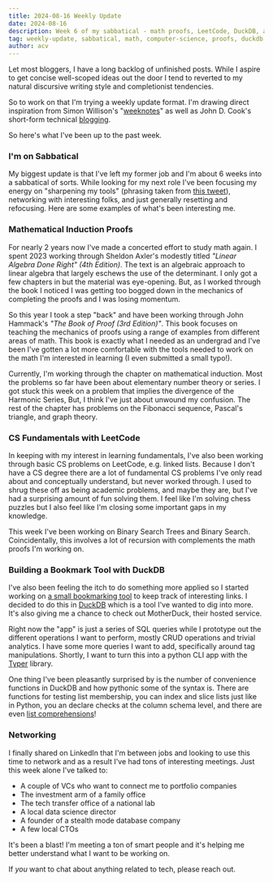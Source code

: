 ```yaml
---
title: 2024-08-16 Weekly Update
date: 2024-08-16
description: Week 6 of my sabbatical - math proofs, LeetCode, DuckDB, and networking
tag: weekly-update, sabbatical, math, computer-science, proofs, duckdb
author: acv
---
```


Let most bloggers, I have a long backlog of unfinished posts. While I aspire to get concise well-scoped ideas out the door I tend to reverted to my natural discursive writing style and completionist tendencies. 

So to work on that I'm trying a weekly update format. I'm drawing direct inspiration from Simon Willison's "[weeknotes](https://simonwillison.net/tags/weeknotes/)" as well as John D. Cook's short-form technical [blogging](https://www.johndcook.com/blog/).

So here's what I've been up to the past week.

### I'm on Sabbatical

My biggest update is that I've left my former job and I'm about 6 weeks into a sabbatical of sorts. While looking for my next role I've been focusing my energy on "sharpening my tools" (phrasing taken from [this tweet](https://x.com/JohnDCook/status/1824425328409792685)), networking with interesting folks, and just generally resetting and refocusing. Here are some examples of what's been interesting me.

### Mathematical Induction Proofs

For nearly 2 years now I've made a concerted effort to study math again. I spent 2023 working through Sheldon Axler's modestly titled _"Linear Algebra Done Right" (4th Edition)_. The text is an algebraic approach to linear algebra that largely eschews the use of the determinant. I only got a few chapters in but the material was eye-opening. But, as I worked through the book I noticed I was getting too bogged down in the mechanics of completing the proofs and I was losing momentum. 

So this year I took a step "back" and have been working through John Hammack's _"The Book of Proof (3rd Edition)"_. This book focuses on teaching the mechanics of proofs using a range of examples from different areas of math. This book is exactly what I needed as an undergrad and I've been I've gotten a lot more comfortable with the tools needed to work on the math I'm interested in learning (I even submitted a small typo!). 

Currently, I'm working through the chapter on mathematical induction. Most the problems so far have been about elementary number theory or series. I got stuck this week on a problem that implies the divergence of the Harmonic Series, But, I think I've just about unwound my confusion. The rest of the chapter has problems on the Fibonacci sequence, Pascal's triangle, and graph theory. 

### CS Fundamentals with LeetCode

In keeping with my interest in learning fundamentals, I've also been working through basic CS problems on LeetCode, e.g. linked lists. Because I don't have a CS degree there are a lot of fundamental CS problems I've only read about and conceptually understand, but never worked through. I used to shrug these off as being academic problems, and maybe they are, but I've had a surprising amount of fun solving them. I feel like I'm solving chess puzzles but I also feel like I'm closing some important gaps in my knowledge. 

This week I've been working on Binary Search Trees and Binary Search. Coincidentally, this involves a lot of recursion with complements the math proofs I'm working on.

### Building a Bookmark Tool with DuckDB

I've also been feeling the itch to do something more applied so I started working on [a small bookmarking tool](https://github.com/acviana/bookmark-thing) to keep track of interesting links. I decided to do this in [DuckDB](https://duckdb.org/) which is a tool I've wanted to dig into more. It's also giving me a chance to check out MotherDuck, their hosted service. 

Right now the "app" is just a series of SQL queries while I prototype out the different operations I want to perform, mostly CRUD operations and trivial analytics. I have some more queries I want to add, specifically around tag manipulations. Shortly, I want to turn this into a python CLI app with the [Typer](https://typer.tiangolo.com/) library. 

One thing I've been pleasantly surprised by is the number of convenience functions in DuckDB and how pythonic some of the syntax is. There are functions for testing list membership, you can index and slice lists just like in Python, you an declare checks at the column schema level, and there are even [list comprehensions](https://duckdb.org/2023/08/23/even-friendlier-sql.html#list-comprehensions)! 

### Networking

I finally shared on LinkedIn that I'm between jobs and looking to use this time to network and as a result I've had tons of interesting meetings. Just this week alone I've talked to:

 - A couple of VCs who want to connect me to portfolio companies
 - The investment arm of a family office
 - The tech transfer office of a national lab
 - A local data science director
 - A founder of a stealth mode database company
 - A few local CTOs
 
 It's been a blast! I'm meeting a ton of smart people and it's helping me better understand what I want to be working on.

If _you_ want to chat about anything related to tech, please reach out.
